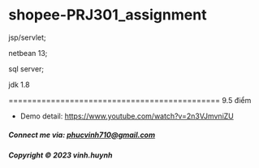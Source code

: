 # shopee-PRJ301_assignment
jsp/servlet; 

netbean 13;

sql server;

jdk 1.8

=============================================
 9.5 điểm
* Demo detail: https://www.youtube.com/watch?v=2n3VJmvniZU
##### Connect me via: phucvinh710@gmail.com

##### Copyright &#169; 2023 vinh.huynh

